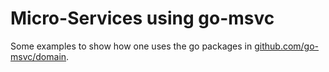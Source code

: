 # Micro-Services using go-msvc
Some examples to show how one uses the go packages in [github.com/go-msvc/domain](https://github.com/go-msvc/domain).